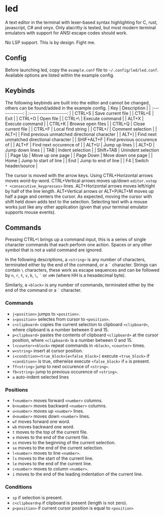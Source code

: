 # led
A text editor in the terminal with lexer-based syntax highlighting for C, rust, javascript, C# and onyx.
Only alacritty is tested, but most modern terminal emulators with support for ANSI escape codes should work.

No LSP support. This is by design. Fight me.

## Config
Before launching led, copy the `example.conf` file to `~/.config/led/led.conf`.
Available options are listed within the example config.

## Keybinds
The following keybinds are built into the editor and cannot be changed, others can be found/added in the example config.
| Key            | Description           |
| :------------: | :-------------------: |
| CTRL+S         | Save current file     |
| CTRL+E         | Exit                  |
| CTRL+O         | Open file             |
| CTRL+\         | Execute command       |
| ALT+X          | Execute command       |
| CTRL+K         | Browse open files     |
| CTRL+Q         | Close current file    |
| CTRL+F         | Local find string     |
| CTRL+/         | Comment selection     |
| ALT+[          | Find previous unmatched directional character |
| ALT+]          | Find next unmatched directional character     |
| SHIF+ALT+F <C> | Find previous occurence of <C> |
| ALT+F <C>      | Find next occurence of <C>     |
| ALT+U <N>      | Jump up <N> lines     |
| ALT+D <N>      | Jump down <N> lines   |
| TAB            | Indent selection      |
| Shift+TAB      | Unindent selection    |
| Page Up        | Move up one page      |
| Page Down      | Move down one page    |
| Home           | Jump to start of line |
| End            | Jump to end of line   |
| F4             | Switch header/source  |

The cursor is moved with the arrow keys. Using CTRL+Horizontal arrows moves word-by-word.
CTRL+Vertical arrows moves up/down `editor.vstep * <consecutive_keypresses>` lines.
ALT+Horizontal arrows moves left/right by half of the line length.
ALT+Vertical arrows or ALT+P/ALT+M moves up half a page and centers the cursor.
As expected, moving the cursor with shift held down adds text to the selection.
Selecting text with a mouse works just like any other application (given that your terminal emulator supports mouse events).

## Commands
Pressing CTRL+\ brings up a command input, this is a series of single character commands that each perform one action.
Spaces or any other symbol that is not a valid command are ignored.

In the following descriptions, a `<string>` is any number of characters, terminated either by the end of the command, or a `` ` `` character.
Strings can contain `` \ `` characters, these work as escape sequences and can be followed by `n`, `r`, `t`, `v`, `b`, `\`, `` ` `` or `xHH` (where HH is a hexadecimal byte).

Similarly, a `<block>` is any number of commands, terminated either by the end of the command or a `` ` `` character.

### Commands
- `j<position>` jumps to `<position>`.
- `s<position>` selectes from cursor to `<position>`.
- `c<clipboard>` copies the current selection to clipboard `<clipboard>`, where clipboard is a number between 0 and 15.
- `p<clipboard>` pastes the contents of clipboard `<clipboard>` at the cursor position, where `<clipboard>` is a number between 0 and 15.
- `l<counter><block>` repeat commands in `<block>`, `<counter>` times.
- `w<string>` insert <string> at cursor position.
- `i<condition><true_block>[e<false_block>]` execute `<true_block>` if `<condition>` is true, otherwise execute `<false_block>` if `e` is present.
- `ff<string>` jump to next occurence of `<string>`.
- `fb<string>` jump to previous occurence of `<string>`.
- `a` auto-indent selected lines

### Positions
- `f<number>` moves forward `<number>` columns.
- `b<number>` moves backward `<number>` columns.
- `u<number>` moves up `<number>` lines.
- `d<number>` moves down `<number>` lines.
- `wf` moves forward one word.
- `wb` moves backward one word.
- `t` moves to the top of the current file.
- `e` moves to the end of the current file.
- `ss` moves to the beginning of the current selection.
- `se` moves to the end of the current selection.
- `l<number>` moves to line `<number>`.
- `ls` moves to the start of the current line.
- `le` moves to the end of the current line.
- `c<number>` moves to column `<number>`.
- `i` moves to the end of the leading indentation of the current line.

### Conditions
- `sp` if selection is present.
- `c<clipboard>p` if clipboard <clipboard> is present (length is not zero).
- `p<position>` if current cursor position is equal to `<position>`
